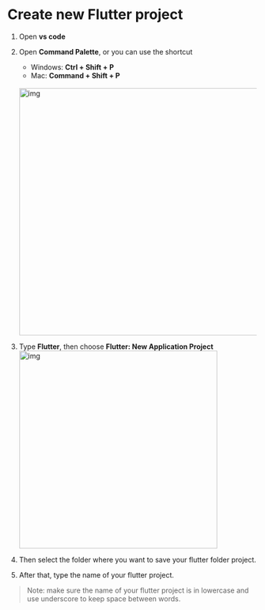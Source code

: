 # Create new Flutter project



1. Open **vs code** 

2. Open **Command Palette**, or you can use the shortcut

   - Windows: **Ctrl + Shift + P**       
   - Mac: **Command + Shift + P** </br>  </br>
   
   <img src="https://lh5.googleusercontent.com/VwZI0144QyrgOwuK49U4x39gfwJOiq3baOIk6YYc_HdRbw188vSBxFZSB0bgYUp5NjxMEXxJ3MiyuQAEln_gphbDJ6TptwB7dDvNzCzp0gxVwBL4P3QQntgDbzm3p2x6m04siP-T" alt="img" width="500" />



3. Type **Flutter**, then choose **Flutter: New Application Project** </br>
   <img src="https://lh4.googleusercontent.com/jyV_1g-v9FEkbgImN3qZ11ReOGcwAy_BgTcJM6ZW4oRKtfekQGEmAZGcYvSdRDrkixT4va1r6BWZFq5tTfne5YyC-CXaTsZLQwL9xqtqJ9evnspiPC2bIXbaJpXhD_dTHYPvor_Y" alt="img" width="400" />




4. Then select the folder where you want to save your flutter folder project.



5. After that, type the name of your flutter project.

> Note: make sure the name of your flutter project is in lowercase and use underscore to keep space between words.



